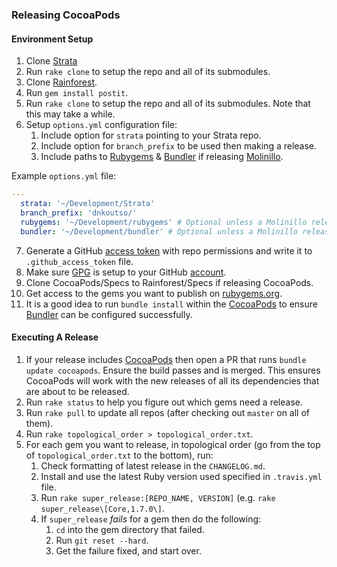 ### Releasing CocoaPods

#### Environment Setup

1. Clone [Strata](https://github.com/CocoaPods/Strata)
2. Run `rake clone` to setup the repo and all of its submodules.
3. Clone [Rainforest](https://github.com/CocoaPods/Rainforest).
4. Run `gem install postit`.
5. Run `rake clone` to setup the repo and all of its submodules. Note that this may take a while.
6. Setup `options.yml` configuration file:
    1. Include option for `strata` pointing to your Strata repo.
    2. Include option for `branch_prefix` to be used then making a release.
    2. Include paths to [Rubygems](https://rubygems.org) & [Bundler](https://bundler.io) if releasing [Molinillo](https://github.com/CocoaPods/Molinillo).

Example `options.yml` file:
```yaml
---
  strata: '~/Development/Strata'
  branch_prefix: 'dnkoutso/'
  rubygems: '~/Development/rubygems' # Optional unless a Molinillo release is required.
  bundler: '~/Development/bundler' # Optional unless a Molinillo release is required.
```

7. Generate a GitHub [access token](https://help.github.com/articles/creating-a-personal-access-token-for-the-command-line) with repo permissions and write it to `.github_access_token` file.
8. Make sure [GPG](https://www.gnupg.org) is setup to your GitHub [account](https://github.com/settings/keys).
9. Clone CocoaPods/Specs to Rainforest/Specs if releasing CocoaPods.
10. Get access to the gems you want to publish on [rubygems.org](https://rubygems.org).
11. It is a good idea to run `bundle install` within the [CocoaPods](https://github.com/CocoaPods/CocoaPods) to ensure [Bundler](https://bundler.io) can be configured successfully.

#### Executing A Release

1. If your release includes [CocoaPods](https://github.com/CocoaPods/CocoaPods) then open a PR that runs `bundle update cocoapods`. Ensure the build passes and is merged. This ensures CocoaPods will work with the new releases of all its dependencies that are about to be released.
2. Run `rake status` to help you figure out which gems need a release.
3. Run `rake pull` to update all repos (after checking out `master` on all of them).
4. Run `rake topological_order > topological_order.txt`.
5. For each gem you want to release, in topological order (go from the top of `topological_order.txt` to the bottom), run:
    1. Check formatting of latest release in the `CHANGELOG.md`.
    2. Install and use the latest Ruby version used specified in `.travis.yml` file.
    3. Run `rake super_release:[REPO_NAME, VERSION]` (e.g. `rake super_release\[Core,1.7.0\]`.
    4. If `super_release` _fails_ for a gem then do the following:
        1. `cd` into the gem directory that failed.
        2. Run `git reset --hard`.
        3. Get the failure fixed, and start over.